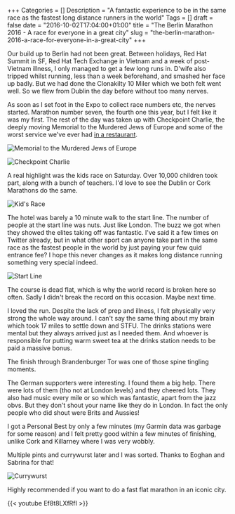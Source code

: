 +++
Categories = []
Description = "A fantastic experience to be in the same race as the fastest long distance runners in the world"
Tags = []
draft = false
date = "2016-10-02T17:04:00+01:00"
title = "The Berlin Marathon 2016 - A race for everyone in a great city"
slug = "the-berlin-marathon-2016-a-race-for-everyone-in-a-great-city"
+++

Our build up to Berlin had not been great. Between holidays, Red Hat Summit in SF, Red Hat Tech Exchange in Vietnam and a week of post-Vietnam illness, I only managed to get a few long runs in. D'wife also tripped whilst running, less than a week beforehand, and smashed her face up badly. But we had done the Clonakilty 10 Miler which we both felt went well. So we flew from Dublin the day before without too many nerves.

As soon as I set foot in the Expo to collect race numbers etc, the nerves started. Marathon number seven, the fourth one this year, but I felt like it was my first. The rest of the day was taken up with Checkpoint Charlie, the deeply moving Memorial to the Murdered Jews of Europe and some of the worst service we've ever had [in a restaurant](https://www.tripadvisor.ie/Restaurant_Review-g187323-d7285098-Reviews-Vino_Basilico-Berlin.html).

![Memorial to the Murdered Jews of Europe](http://conoroneill.com.s3.amazonaws.com/wp-content/uploads/2016/10/2016-09-24%2011.51.32.jpg)

![Checkpoint Charlie](http://conoroneill.com.s3.amazonaws.com/wp-content/uploads/2016/10/2016-09-24%2014.24.51.jpg)

A real highlight was the kids race on Saturday. Over 10,000 children took part, along with a bunch of teachers. I'd love to see the Dublin or Cork Marathons do the same.

![Kid's Race](http://conoroneill.com.s3.amazonaws.com/wp-content/uploads/2016/10/2016-09-24%2015.40.44.jpg)

The hotel was barely a 10 minute walk to the start line. The number of people at the start line was nuts. Just like London. The buzz we got when they showed the elites taking off was fantastic. I've said it a few times on Twitter already, but in what other sport can anyone take part in the same race as the fastest people in the world by just paying your few quid entrance fee? I hope this never changes as it makes long distance running something very special indeed.

![Start Line](http://conoroneill.com.s3.amazonaws.com/wp-content/uploads/2016/10/2016-09-25%2017.18.52.jpg)

The course is dead flat, which is why the world record is broken here so often. Sadly I didn't break the record on this occasion. Maybe next time.

I loved the run. Despite the lack of prep and illness, I felt physically very strong the whole way around. I can't say the same thing about my brain which took 17 miles to settle down and STFU. The drinks stations were mental but they always arrived just as I needed them. And whoever is responsible for putting warm sweet tea at the drinks station needs to be paid a massive bonus.

The finish through Brandenburger Tor was one of those spine tingling moments. 

The German supporters were interesting. I found them a big help. There were lots of them (tho not at London levels) and they cheered lots. They also had music every mile or so which was fantastic, apart from the jazz obvs. But they don't shout your name like they do in London. In fact the only people who did shout were Brits and Aussies!

I got a Personal Best by only a few minutes (my Garmin data was garbage for some reason) and I felt pretty good within a few minutes of finishing, unlike Cork and Killarney where I was very wobbly.

Multiple pints and currywurst later and I was sorted. Thanks to Eoghan and Sabrina for that!

![Currywurst](http://conoroneill.com.s3.amazonaws.com/wp-content/uploads/2016/10/2016-09-25%2017.46.14-1.jpg)

Highly recommended if you want to do a fast flat marathon in an iconic city.

{{< youtube Ef8t8LXfRfI >}}

&nbsp;

